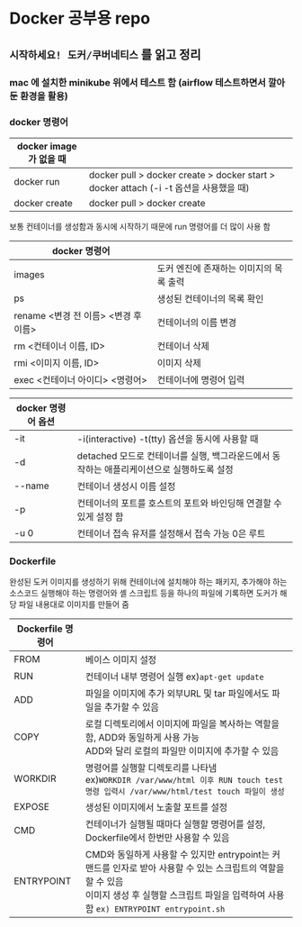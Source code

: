 # Docker 공부용 repo

## `시작하세요! 도커/쿠버네티스` 를 읽고 정리  
  

### mac 에 설치한 minikube 위에서 테스트 함 (airflow 테스트하면서 깔아둔 환경을 활용)


### docker 명령어

|docker image가 없을 때| |
|----------|------------|
|docker run    | docker pull > docker create > docker start > docker attach (-i -t 옵션을 사용했을 때)  |
|docker create | docker pull > docker create |

보통 컨테이너를 생성함과 동시에 시작하기 때문에 run 명령어를 더 많이 사용 함  

|docker 명령어 | |
|----|----|
|images | 도커 엔진에 존재하는 이미지의 목록 출력|
|ps | 생성된 컨테이너의 목록 확인|
|rename <변경 전 이름> <변경 후 이름>| 컨테이너의 이름 변경|
|rm <컨테이너 이름, ID>| 컨테이너 삭제 |
|rmi <이미지 이름, ID>| 이미지 삭제 |
|exec <컨테이너 아이디> <명령어> | 컨테이너에 명령어 입력

|docker 명령어 옵션| |
|----|----|
| -it | -i(interactive) -t(tty) 옵션을 동시에 사용할 때|
| -d | detached 모드로 컨테이너를 실행, 백그라운드에서 동작하는 애플리케이션으로 실행하도록 설정|
| --name | 컨테이너 생성시 이름 설정|
| -p | 컨테이너의 포트를 호스트의 포트와 바인딩해 연결할 수 있게 설정 함|
| -u 0 | 컨테이너 접속 유저를 설정해서 접속 가능 0은 루트  |


### Dockerfile
완성된 도커 이미지를 생성하기 위해 컨테이너에 설치해야 하는 패키지, 추가해야 하는 소스코드 실행해야 하는 명령어와 셸 스크립트 등을 하나의 파일에 기록하면 도커가 해당 파일 내용대로 이미지를 만들어 줌

|Dockerfile 명령어 | |
|-----|-----|
|FROM| 베이스 이미지 설정 |
|RUN | 컨테이너 내부 명령어 실행 ex)`apt-get update` |
|ADD | 파일을 이미지에 추가 외부URL 및 tar 파일에서도 파일을 추가할 수 있음 |
|COPY | 로컬 디렉토리에서 이미지에 파일을 복사하는 역할을 함, ADD와 동일하게 사용 가능 </br> ADD와 달리 로컬의 파일만 이미지에 추가할 수 있음|
|WORKDIR| 명령어를 실행할 디렉토리를 나타냄 </br> ex)`WORKDIR /var/www/html 이후 RUN touch test 명령 입력시 /var/www/html/test touch 파일이 생성` |
|EXPOSE| 생성된 이미지에서 노출할 포트를 설정 |
|CMD| 컨테이너가 실행될 때마다 실행할 명령어를 설정, Dockerfile에서 한번만 사용할 수 있음|
|ENTRYPOINT| CMD와 동일하게 사용할 수 있지만 entrypoint는 커맨드를 인자로 받아 사용할 수 있는 스크립트의 역할을 할 수 있음 </br> 이미지 생성 후 실행할 스크립트 파일을 입력하여 사용함 `ex) ENTRYPOINT entrypoint.sh`|
